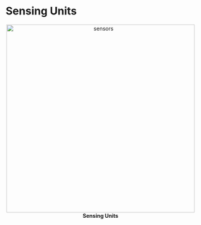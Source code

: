 Sensing Units
===


<p align="center">
  <img src="https://github.com/DexterTaha/WRO-2024-FUTURE-ENGINEERS/assets/130682580/ebbb2877-8e22-4689-9f5e-b2b16412d5ea" alt="sensors" width="500">
  <br>
  <strong>Sensing Units</strong>
</p>
